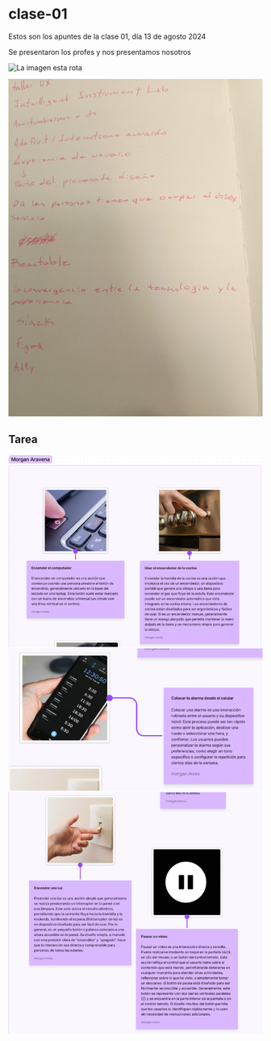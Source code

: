 # clase-01
Estos son los apuntes de la clase 01, día 13 de agosto 2024

Se presentaron los profes y nos presentamos nosotros 

![La imagen esta rota](link)

![apuntes](./apuntes.jpg)

## **Tarea**

![Tarea parte 1](./tareaParte1.png)
![Tarea parte 2](./tareaParte2.png)
![Tarea parte 3](./tareaParte3.png)
